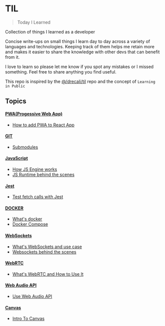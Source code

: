 # TIL 
> Today I Learned

Collection of things I learned as a developer

Concise write-ups on small things I learn day to day across a variety of languages and technologies. Keeping track of them helps me retain more and makes it easier to share the knowledge with other devs that can benefit from it. 

I love to learn so please let me know if you spot any mistakes or I missed something. Feel free to share anything you find useful.

This repo is inspired by the [@/drecali/til](https://github.com/drecali/til) repo and the concept of `Learning in Public`

## Topics

#### [PWA(Progessive Web App)](https://github.com/abroroo/til/tree/main/PWA)
* [How to add PWA to React App](https://github.com/abroroo/til/blob/main/PWA/How%20to%20add%20pwa%20to%20React.md)

#### [GIT](https://github.com/abroroo/til/tree/main/git)
* [Submodules](https://github.com/abroroo/til/blob/main/git/Submodules.md)

#### [JavaScript](https://github.com/abroroo/til/tree/main/Javascript)
* [How JS Engine works](https://github.com/abroroo/til/blob/main/Javascript/JavaScript%20Engine.md)
* [JS Runtime behind the scenes](https://github.com/abroroo/til/blob/main/Javascript/Javascript%20Runtime.md)

#### [Jest](https://github.com/abroroo/til/blob/main/JEST)
* [Test fetch calls with Jest](https://github.com/abroroo/til/blob/main/JEST/How%20to%20test%20fetch%20calls%20with%20JEST.md)

#### [DOCKER](https://github.com/abroroo/til/tree/main/Docker)
* [What's docker](https://github.com/abroroo/til/blob/main/Docker/What%20is%20Docker%2C%20and%20how%20to%20use%20it.md)
* [Docker Compose](https://github.com/abroroo/til/blob/main/Docker/Docker%20Compose.md)

#### [WebSockets](https://github.com/abroroo/til/blob/main/Websocket)
* [What's WebSockets and use case](https://github.com/abroroo/til/blob/main/Websocket/websocket.md)
* [Websockets behind the scenes](https://github.com/abroroo/til/blob/main/Websocket/Websockets%20behind%20the%20scenes.md)

#### [WebRTC](https://github.com/abroroo/til/blob/main/WebRTC)
* [What's WebRTC and How to Use It](https://github.com/abroroo/til/blob/main/WebRTC/webrtc.md)

#### [Web Audio API](https://github.com/abroroo/til/blob/main/WebAudioAPI)
* [Use Web Audio API ](https://github.com/abroroo/til/blob/main/WebAudioAPI/webaAdioAPIintro.md)

#### [Canvas](https://github.com/abroroo/til/blob/main/Canvas)
* [Intro To Canvas](https://github.com/abroroo/til/blob/main/Canvas/CanvasIntro.md)

